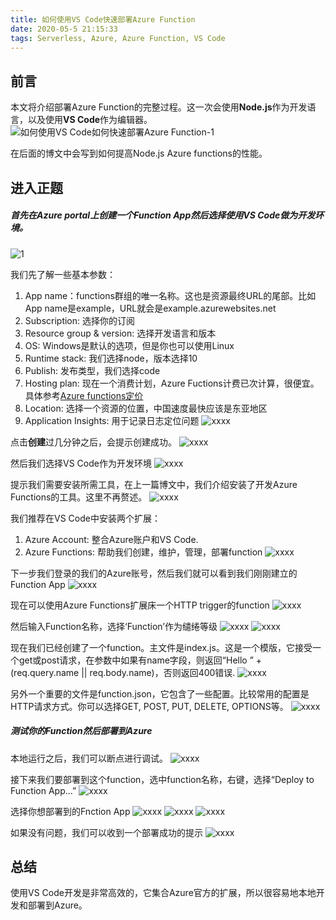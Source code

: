 ```yaml
---
title: 如何使用VS Code快速部署Azure Function
date: 2020-05-5 21:15:33
tags: Serverless, Azure, Azure Function, VS Code
---
```


## 前言

本文将介绍部署Azure Function的完整过程。这一次会使用**Node.js**作为开发语言，以及使用**VS Code**作为编辑器。
![如何使用VS Code如何快速部署Azure Function-1](/images/如何使用VS-Code如何快速部署Azure-Function-1.jpg)

在后面的博文中会写到如何提高Node.js Azure functions的性能。

## 进入正题

##### 首先在Azure portal上创建一个Function App然后选择使用**VS Code**做为开发环境。

![1](https://tangocode.com/wp-content/uploads/2019/09/image19.png)

我们先了解一些基本参数：

1. App name：functions群组的唯一名称。这也是资源最终URL的尾部。比如App name是example，URL就会是example.azurewebsites.net
2. Subscription: 选择你的订阅
3. Resource group & version: 选择开发语言和版本
4. OS: Windows是默认的选项，但是你也可以使用Linux
5. Runtime stack: 我们选择node，版本选择10
6. Publish: 发布类型，我们选择code
7. Hosting plan: 现在一个消费计划，Azure Fuctions计费已次计算，很便宜。具体参考[Azure functions定价](https://azure.microsoft.com/zh-cn/pricing/details/functions/)
8. Location: 选择一个资源的位置，中国速度最快应该是东亚地区
9. Application Insights: 用于记录日志定位问题
![xxxx](https://tangocode.com/wp-content/uploads/2019/09/image12.png)

点击**创建**过几分钟之后，会提示创建成功。
![xxxx](https://tangocode.com/wp-content/uploads/2019/09/image13.png)

然后我们选择VS Code作为开发环境
![xxxx](https://tangocode.com/wp-content/uploads/2019/09/image22.png)

提示我们需要安装所需工具，在上一篇博文中，我们介绍安装了开发Azure Functions的工具。这里不再赘述。
![xxxx](https://tangocode.com/wp-content/uploads/2019/09/image23.png)


我们推荐在VS Code中安装两个扩展：
1. Azure Account: 整合Azure账户和VS Code.
2. Azure Functions: 帮助我们创建，维护，管理，部署function
![xxxx](https://tangocode.com/wp-content/uploads/2019/09/image9.png)

下一步我们登录的我们的Azure账号，然后我们就可以看到我们刚刚建立的Function App
![xxxx](https://tangocode.com/wp-content/uploads/2019/09/image8.png)

现在可以使用Azure Functions扩展床一个HTTP trigger的function
![xxxx](https://tangocode.com/wp-content/uploads/2019/09/image15.png)

然后输入Function名称，选择‘Function’作为缱绻等级
![xxxx](https://tangocode.com/wp-content/uploads/2019/09/image18.png)
![xxxx](https://tangocode.com/wp-content/uploads/2019/09/image21.png)

现在我们已经创建了一个function。主文件是index.js。这是一个模版，它接受一个get或post请求，在参数中如果有name字段，则返回“Hello ” + (req.query.name || req.body.name)，否则返回400错误.
![xxxx](https://tangocode.com/wp-content/uploads/2019/09/image4.png)

另外一个重要的文件是function.json，它包含了一些配置。比较常用的配置是HTTP请求方式。你可以选择GET, POST, PUT, DELETE, OPTIONS等。
![xxxx](https://tangocode.com/wp-content/uploads/2019/09/image6.png)

##### 测试你的Function然后部署到Azure

本地运行之后，我们可以断点进行调试。
![xxxx](https://tangocode.com/wp-content/uploads/2019/09/image14.png)

接下来我们要部署到这个function，选中function名称，右键，选择“Deploy to Function App...”
![xxxx](https://tangocode.com/wp-content/uploads/2019/09/image20.png)


选择你想部署到的Fnction App
![xxxx](https://tangocode.com/wp-content/uploads/2019/09/image3.png)
![xxxx](https://tangocode.com/wp-content/uploads/2019/09/image16-1.png)
![xxxx](https://tangocode.com/wp-content/uploads/2019/09/image7.png)

如果没有问题，我们可以收到一个部署成功的提示
![xxxx](https://tangocode.com/wp-content/uploads/2019/09/image2.png)

## 总结
使用VS Code开发是非常高效的，它集合Azure官方的扩展，所以很容易地本地开发和部署到Azure。
